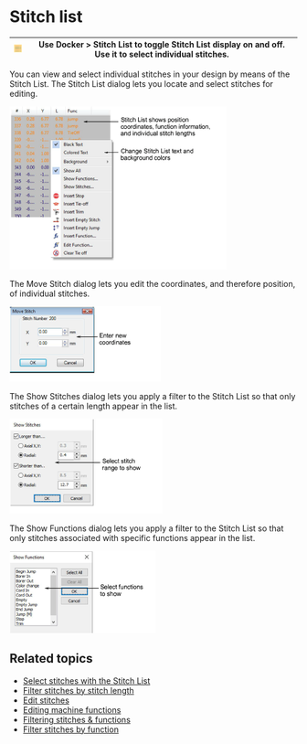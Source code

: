 # Stitch list

| ![StitchList.png](assets/StitchList.png) | Use Docker > Stitch List to toggle Stitch List display on and off. Use it to select individual stitches. |
| ---------------------------------------- | -------------------------------------------------------------------------------------------------------- |

You can view and select individual stitches in your design by means of the Stitch List. The Stitch List dialog lets you locate and select stitches for editing.

![summary_-_edit00175.png](assets/summary_-_edit00175.png)

The Move Stitch dialog lets you edit the coordinates, and therefore position, of individual stitches.

![MoveStitch.png](assets/MoveStitch.png)

The Show Stitches dialog lets you apply a filter to the Stitch List so that only stitches of a certain length appear in the list.

![ShowStitches00180.png](assets/ShowStitches00180.png)

The Show Functions dialog lets you apply a filter to the Stitch List so that only stitches associated with specific functions appear in the list.

![ShowFunctions00183.png](assets/ShowFunctions00183.png)

## Related topics

- [Select stitches with the Stitch List](../../Modifying/functions/Select_stitches_with_the_Stitch_List)
- [Filter stitches by stitch length](../../Modifying/functions/Filter_stitches_by_stitch_length)
- [Edit stitches](../../Modifying/functions/Edit_stitches)
- [Editing machine functions](../../Modifying/functions/Editing_machine_functions)
- [Filtering stitches & functions](../../Modifying/functions/Filtering_stitches_functions)
- [Filter stitches by function](../../Modifying/functions/Filter_stitches_by_function)
